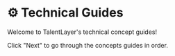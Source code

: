 # ⚙ Technical Guides

Welcome to TalentLayer's technical concept guides!&#x20;

Click "Next" to go through the concepts guides in order.&#x20;
